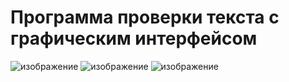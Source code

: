 # Программа проверки текста с графическим интерфейсом
![изображение](https://github.com/MaksimLaptevv/tkinter-projects/assets/165895340/5aac0868-7c53-4e09-aeb5-d425b17b0b91)
![изображение](https://github.com/MaksimLaptevv/tkinter-projects/assets/165895340/2beff19d-b92b-4081-9393-f85f1576599e)
![изображение](https://github.com/MaksimLaptevv/tkinter-projects/assets/165895340/713800f8-5ea4-4c4a-9d67-1bcf0af532ab)
